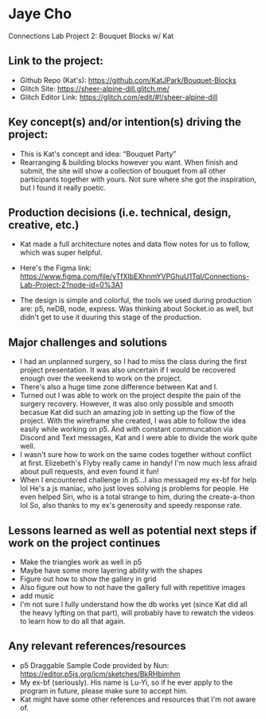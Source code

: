 
# Jaye Cho
Connections Lab Project 2: Bouquet Blocks w/ Kat 


## Link to the project: 
- Github Repo (Kat's):  https://github.com/KatJPark/Bouquet-Blocks 
- Glitch Site: https://sheer-alpine-dill.glitch.me/
- Glitch Editor Link: https://glitch.com/edit/#!/sheer-alpine-dill 


## Key concept(s) and/or intention(s) driving the project:
- This is Kat's concept and idea: “Bouquet Party” 
- Rearranging & building blocks however you want. When finish and submit, the site will show a collection of bouquet from all other participants together with yours. Not sure where she got the inspiration, but I found it really poetic. 


## Production decisions (i.e. technical, design, creative, etc.)
- Kat made a full architecture notes and data flow notes for us to follow, which was super helpful.
- Here's the Figma link: https://www.figma.com/file/yTfXlbEXhnmYVPGhuU1TqI/Connections-Lab-Project-2?node-id=0%3A1 

- The design is simple and colorful, the tools we used during production are: p5, neDB, node, express. Was thinking about Socket.io as well, but didn't get to use it duuring this stage of the production.


## Major challenges and solutions
- I had an unplanned surgery, so I had to miss the class during the first project presentation. It was also uncertain if I would be recovered enough over the weekend to work on the project. 
- There's also a huge time zone difference between Kat and I. 
- Turned out I was able to work on the project despite the pain of the surgery recovery. However, it was also only possible and smooth becasue Kat did such an amazing job in setting up the flow of the project. With the wireframe she created, I was able to follow the idea easily while working on p5. And with constant communcation via Discord and Text messages, Kat and I were able to divide the work quite well. 
- I wasn't sure how to work on the same codes together without conflict at first. Elizebeth's Flyby really came in handy! I'm now much less afraid about pull requests, and even found it fun!
- When I encountered challenge in p5...I also messaged my ex-bf for help lol He's a js maniac, who just loves solving js problems for people. He even helped Siri, who is a total strange to him, during the create-a-thon lol So, also thanks to my ex's generosity and speedy response rate. 



## Lessons learned as well as potential next steps if work on the project continues
- Make the triangles work as well in p5
- Maybe have some more layering ability with the shapes
- Figure out how to show the gallery in grid
- Also figure out how to not have the gallery full with repetitive images
- add music
- I'm not sure I fully understand how the db works yet (since Kat did all the heavy lyfting on that part), will probably have to rewatch the videos to learn how to do all that again. 

## Any relevant references/resources
- p5 Draggable Sample Code provided by Nun: https://editor.p5js.org/icm/sketches/BkRHbimhm
- My ex-bf (seriously). His name is Lu-Yi, so if he ever apply to the program in future, please make sure to accept him. 
- Kat might have some other references and resources that I'm not aware of.
 
